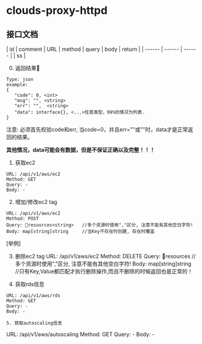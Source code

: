 # clouds-proxy-httpd

## 接口文档


| id | comment | URL | method | query | body | return |
| ------ | ------ | ------ |
| ss |

0. 返回结果
 ```
 Type: json
 example:
 {
    "code": 0, <int>
    "msg": "", <string>
    "err": "",  <string>
    "data": interface{}, <...>任意类型，99%的情况为列表.
}
```

注意: 必须首先校验code和err, 当code=0，并且err=""或"<nil>"时，data才是正常返回的结果。

**其他情况，data可能会有数据，但是不保证正确以及完整！！！**


1. 获取ec2
```
URL: /api/v1/aws/ec2
Method: GET
Query: -
Body: -
```

2. 增加/修改ec2 tag
```
URL: /api/v1/aws/ec2
Method: POST
Query: resources<string>   //多个资源时使用","区分, 注意不能有其他空白字符!
Body: map[string]string     //当Key不存在时创建, 存在时覆盖
```
[举例]

3. 删除ec2 tag
URL: /api/v1/aws/ec2
Method: DELETE
Query: resources<string> //多个资源时使用","区分, 注意不能有其他空白字符!
Body: map[string]string  //只有Key,Value都匹配才执行删除操作,而且不删除的时候返回也是正常的！

4. 获取rds信息
```
URL: /api/v1/aws/rds
Method: GET
Query: -
Body: -

5. 获取autoscaling信息
```
URL: /api/v1/aws/autoscaling
Method: GET
Query: -
Body: -

